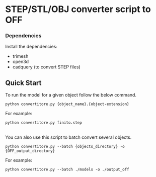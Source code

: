 # STEP/STL/OBJ converter script to OFF

### Dependencies
Install the dependencies:

* trimesh
* open3d
* cadquery (to convert STEP files)

## Quick Start
To run the model for a given object follow the below command.

```
python convertitore.py {object_name}.{object-extension}
```
For example:
```
python convertitore.py finito.step
```

\
You can also use this script to batch convert several objects.

```
python convertitore.py --batch {objects_directory} -o {OFF_output_directory}
```
For example:
```
python convertitore.py --batch ./models -o ./output_off
```

